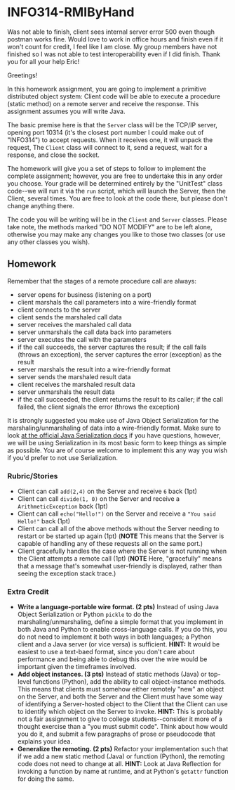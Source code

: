 # INFO314-RMIByHand

Was not able to finish, client sees internal server error 500 even though postman works fine. Would love to work in office hours and finish even if it won't count for credit, I feel like I am close. My group members have not finished so I was not able  to test interoperability even if I did finish. 
Thank you for all your help Eric! 


Greetings!

In this homework assignment, you are going to implement a primitive distributed object system: Client code will be able to execute a procedure (static method) on a remote server and receive the response. This assignment assumes you will write Java.

The basic premise here is that the `Server` class will be the TCP/IP server, opening port 10314 (it's the closest port number I could make out of "INFO314") to accept requests. When it receives one, it will unpack the request,  The `Client` class will connect to it, send a request, wait for a response, and close the socket.

The homework will give you a set of steps to follow to implement the complete assignment; however, you are free to undertake this in any order you choose. Your grade will be determined entirely by the "UnitTest" class code--we will run it via the `run` script, which will launch the Server, then the Client, several times. You are free to look at the code there, but please don't change anything there.

The code you will be writing will be in the `Client` and `Server` classes. Please take note, the methods marked "DO NOT MODIFY" are to be left alone, otherwise you may make any changes you like to those two classes (or use any other classes you wish).

## Homework
Remember that the stages of a remote procedure call are always:

* server opens for business (listening on a port)
* client marshals the call parameters into a wire-friendly format
* client connects to the server
* client sends the marshaled call data
* server receives the marshaled call data
* server unmarshals the call data back into parameters
* server executes the call with the parameters
* if the call succeeds, the server captures the result; if the call fails (throws an exception), the server captures the error (exception) as the result
* server marshals the result into a wire-friendly format
* server sends the marshaled result data
* client receives the marshaled result data
* server unmarshals the result data
* if the call succeeded, the client returns the result to its caller; if the call failed, the client signals the error (throws the exception)

It is strongly suggested you make use of Java Object Serialization for the marshaling/unmarshaling of data into a wire-friendly format. Make sure to look [at the official Java Serialization docs](https://docs.oracle.com/en/java/javase/20/docs/specs/serialization/index.html) if you have questions, however, we will be using Serialization in its most basic form to keep things as simple as possible. You are of course welcome to implement this any way you wish if you'd prefer to not use Serialization.

### Rubric/Stories

* Client can call `add(2,4)` on the Server and receive `6` back (1pt)
* Client can call `divide(1, 0)` on the Server and receive a `ArithmeticException` back (1pt)
* Client can call `echo("Hello!")` on the Server and receive a `"You said Hello!"` back (1pt)
* Client can call all of the above methods without the Server needing to restart or be started up again (1pt) (**NOTE** This means that the Server is capable of handling any of these requests all on the same port.)
* Client gracefully handles the case where the Server is not running when the Client attempts a remote call (1pt) (**NOTE** Here, "gracefully" means that a message that's somewhat user-friendly is displayed, rather than seeing the exception stack trace.)

### Extra Credit

* **Write a language-portable wire format. (2 pts)** Instead of using Java Object Serialization or Python `pickle` to do the marshaling/unmarshaling, define a simple format that you implement in both Java and Python to enable cross-language calls. If you do this, you do not need to implement it both ways in both languages; a Python client and a Java server (or vice versa) is sufficient. **HINT:** It would be easiest to use a text-baed format, since you don't care about performance and being able to debug this over the wire would be important given the timeframes involved.
* **Add object instances. (3 pts)** Instead of static methods (Java) or top-level functions (Python), add the ability to call object-instance methods. This means that clients must somehow either remotely "new" an object on the Server, and both the Server and the Client must have some way of identifying a Server-hosted object to the Client that the Client can use to identify which object on the Server to invoke. **HINT:** This is probably not a fair assignment to give to college students--consider it more of a thought exercise than a "you must submit code". Think about how would you do it, and submit a few paragraphs of prose or pseudocode that explains your idea.
* **Generalize the remoting. (2 pts)** Refactor your implementation such that if we add a new static method (Java) or function (Python), the remoting code does not need to change at all. **HINT:** Look at Java Reflection for invoking a function by name at runtime, and at Python's `getattr` function for doing the same.

